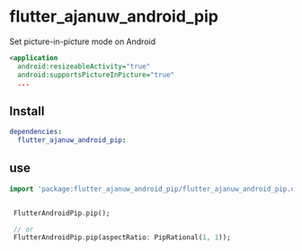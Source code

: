 # flutter_ajanuw_android_pip

Set picture-in-picture mode on Android

```xml
<application 
  android:resizeableActivity="true" 
  android:supportsPictureInPicture="true" 
  ...
```

## Install
```yaml
dependencies:
  flutter_ajanuw_android_pip:
```


## use
```dart
import 'package:flutter_ajanuw_android_pip/flutter_ajanuw_android_pip.dart';


 FlutterAndroidPip.pip();

 // or
 FlutterAndroidPip.pip(aspectRatio: PipRational(1, 1));
```